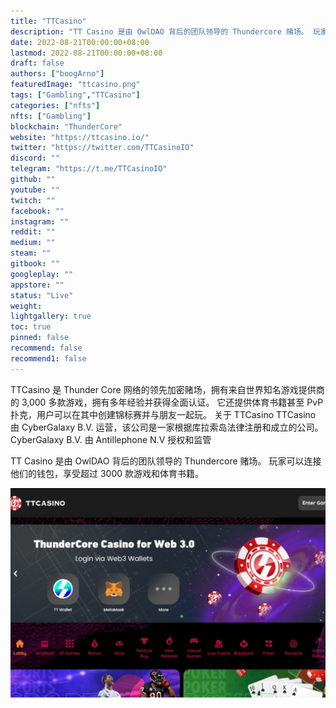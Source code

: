 ```yaml
---
title: "TTCasino"
description: "TT Casino 是由 OwlDAO 背后的团队领导的 Thundercore 赌场。 玩家可以连接他们的钱包，享受超过 3000 款游戏和体育书籍。"
date: 2022-08-21T00:00:00+08:00
lastmod: 2022-08-21T00:00:00+08:00
draft: false
authors: ["boogArno"]
featuredImage: "ttcasino.png"
tags: ["Gambling","TTCasino"]
categories: ["nfts"]
nfts: ["Gambling"]
blockchain: "ThunderCore"
website: "https://ttcasino.io/"
twitter: "https://twitter.com/TTCasinoIO"
discord: ""
telegram: "https://t.me/TTCasinoIO"
github: ""
youtube: ""
twitch: ""
facebook: ""
instagram: ""
reddit: ""
medium: ""
steam: ""
gitbook: ""
googleplay: ""
appstore: ""
status: "Live"
weight: 
lightgallery: true
toc: true
pinned: false
recommend: false
recommend1: false
---
```

TTCasino 是 Thunder Core 网络的领先加密赌场，拥有来自世界知名游戏提供商的 3,000 多款游戏，拥有多年经验并获得全面认证。 它还提供体育书籍甚至 PvP 扑克，用户可以在其中创建锦标赛并与朋友一起玩。
关于 TTCasino
TTCasino 由 CyberGalaxy B.V. 运营，该公司是一家根据库拉索岛法律注册和成立的公司。 CyberGalaxy B.V. 由 Antillephone N.V 授权和监管

TT Casino 是由 OwlDAO 背后的团队领导的 Thundercore 赌场。 玩家可以连接他们的钱包，享受超过 3000 款游戏和体育书籍。

![ttcasino-dapp-gambling-thundercore-image1_b89424235d9c24ca84f42a0e8a1947d7](ttcasino-dapp-gambling-thundercore-image1_b89424235d9c24ca84f42a0e8a1947d7.png)